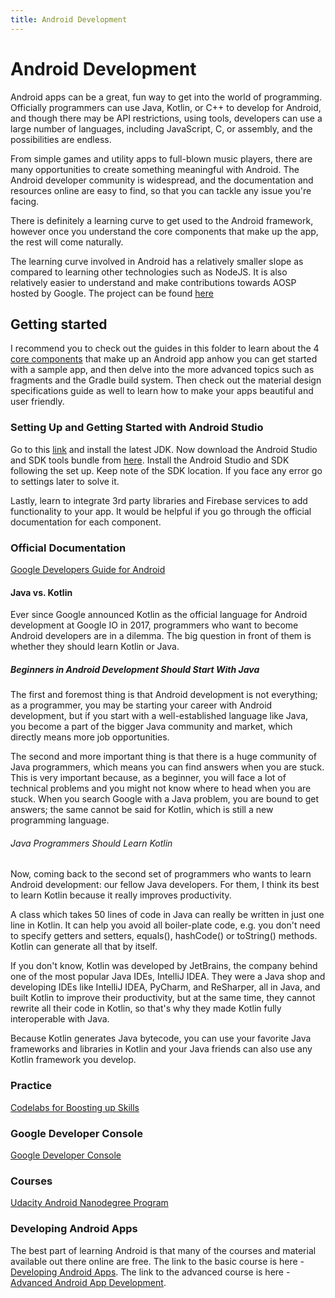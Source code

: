 ```yaml
---
title: Android Development
---
```

# Android Development

Android apps can be a great, fun way to get into the world of programming. Officially programmers can use Java, Kotlin, or C++ to develop for Android, and though there may be API restrictions, using tools, developers can use a large number of languages, including JavaScript, C, or assembly, and the possibilities are endless.

From simple games and utility apps to full-blown music players, there are many opportunities to create something meaningful with Android. The Android developer community is widespread, and the documentation and resources online are easy to find, so that you can tackle any issue you're facing.

There is definitely a learning curve to get used to the Android framework, however once you understand the core components that make up the app, the rest will come naturally.

The learning curve involved in Android has a relatively smaller slope as compared to learning other technologies such as NodeJS. It is also relatively easier to understand and make contributions towards AOSP hosted by Google. The project can be found [here](https://source.android.com/) 

## Getting started
I recommend you to check out the guides in this folder to learn about the 4 [core components](core-components/index.md) that make up an Android app anhow you can get started with a sample app, and then delve into the more advanced topics such as fragments and the Gradle build system. Then check out the material design specifications guide as well to learn how to make your apps beautiful and user friendly.

### Setting Up and Getting Started with Android Studio
Go to this [link](https://www.oracle.com/technetwork/java/javase/downloads/index.html) and install the latest JDK.
Now download the Android Studio and SDK tools bundle from [here](https://developer.android.com/studio/).
Install the Android Studio and SDK following the set up. Keep note of the SDK location.
If you face any error go to settings later to solve it.

Lastly, learn to integrate 3rd party libraries and Firebase services to add functionality to your app. It would be helpful if you go through the official documentation for each component.

### Official Documentation

[Google Developers Guide for Android](https://developer.android.com/training/index.html)

#### Java vs. Kotlin

Ever since Google announced Kotlin as the official language for Android development at Google IO in 2017, programmers who want to become Android developers are in a dilemma. The big question in front of them is whether they should learn Kotlin or Java.

##### Beginners in Android Development Should Start With Java

The first and foremost thing is that Android development is not everything; as a programmer, you may be starting your career with Android development, but if you start with a well-established language like Java, you become a part of the bigger Java community and market, which directly means more job opportunities.

The second and more important thing is that there is a huge community of Java programmers, which means you can find answers when you are stuck. This is very important because, as a beginner, you will face a lot of technical problems and you might not know where to head when you are stuck. When you search Google with a Java problem, you are bound to get answers; the same cannot be said for Kotlin, which is still a new programming language.

###### Java Programmers Should Learn Kotlin

Now, coming back to the second set of programmers who wants to learn Android development: our fellow Java developers. For them, I think its best to learn Kotlin because it really improves productivity.

A class which takes 50 lines of code in Java can really be written in just one line in Kotlin. It can help you avoid all boiler-plate code, e.g. you don't need to specify getters and setters, equals(), hashCode() or toString() methods. Kotlin can generate all that by itself.

If you don't know, Kotlin was developed by JetBrains, the company behind one of the most popular Java IDEs, IntelliJ IDEA. They were a Java shop and developing IDEs like IntelliJ IDEA, PyCharm, and ReSharper, all in Java, and built Kotlin to improve their productivity, but at the same time, they cannot rewrite all their code in Kotlin, so that's why they made Kotlin fully interoperable with Java.

Because Kotlin generates Java bytecode, you can use your favorite Java frameworks and libraries in Kotlin and your Java friends can also use any Kotlin framework you develop.

### Practice

[Codelabs for Boosting up Skills](https://codelabs.developers.google.com)

### Google Developer Console

[Google Developer Console](https://developer.android.com/distribute/console/)

### Courses

[Udacity Android Nanodegree Program](https://udacity.com/course/android-developer-nanodegree-by-google--nd801)

### Developing Android Apps

The best part of learning Android is that many of the courses and material available out there online are free.
The link to the basic course is here - [Developing Android Apps](https://udacity.com/course/new-android-fundamentals--ud851).
The link to the advanced course is here - [Advanced Android App Development](https://www.udacity.com/course/advanced-android-app-development--ud855). 
